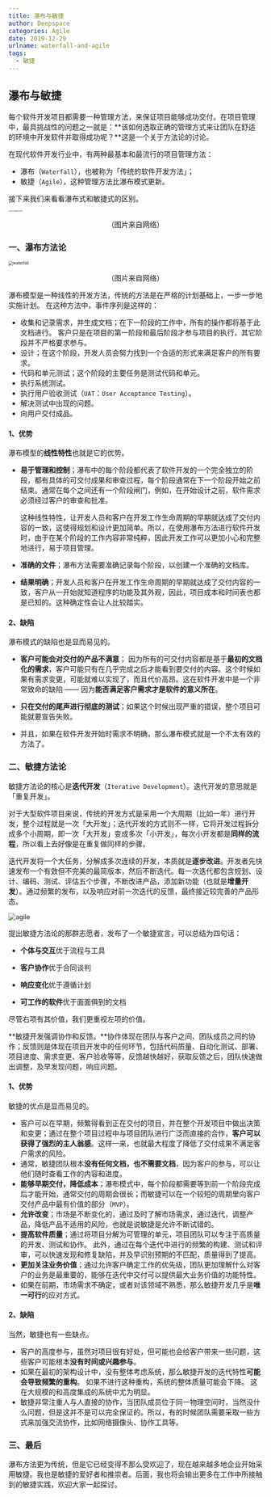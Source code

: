 ```yaml
---
title: 瀑布与敏捷
author: Deepspace
categories: Agile
date: 2019-12-29
urlname: waterfall-and-agile
tags:
  - 敏捷
---
```


## 瀑布与敏捷

每个软件开发项目都需要一种管理方法，来保证项目能够成功交付。在项目管理中，最具挑战性的问题之一就是：**该如何选取正确的管理方式来让团队在舒适的环境中开发软件并取得成功呢？**这是一个关于方法论的讨论。

在现代软件开发行业中，有两种最基本和最流行的项目管理方法：

- 瀑布（`Waterfall`），也被称为「传统的软件开发方法」；
- 敏捷（`Agile`），这种管理方法比瀑布模式更新。

接下来我们来看看瀑布式和敏捷式的区别。

<!-- more -->

<img src="https://deepspace.coding.net/p/personal-blog/d/ImageHosting/git/raw/master/Agile/Agile-vs-Waterfall-review.jpg" alt="Agile-vs-Waterfall-review" style="zoom: 15%;" />

<p align="center">（图片来自网络）</p>

### 一、瀑布方法论

<img src="https://deepspace.coding.net/p/personal-blog/d/ImageHosting/git/raw/master/Agile/traditional-waterfall-development.png" alt="waterfall" style="zoom: 55%;" />

<p align="center">（图片来自网络）</p>

瀑布模型是一种线性的开发方法，传统的方法是在严格的计划基础上，一步一步地实施计划。 在这种方法中，事件序列是这样的：

- 收集和记录需求，并生成文档；在下一阶段的工作中，所有的操作都将基于此文档进行。 客户只是在项目的第一阶段和最后阶段才参与项目的执行，其它阶段并不严格要求参与。
- 设计；在这个阶段，开发人员会努力找到一个合适的形式来满足客户的所有要求。
- 代码和单元测试；这个阶段的主要任务是测试代码和单元。
- 执行系统测试。
- 执行用户验收测试（`UAT`：`User Acceptance Testing`）。
- 解决测试中出现的问题。
- 向用户交付成品。

#### 1、优势

瀑布模型的**线性特性**也就是它的优势。

- **易于管理和控制**；瀑布中的每个阶段都代表了软件开发的一个完全独立的阶段，都有具体的可交付成果和审查过程，每个阶段通常在下一个阶段开始之前结束。通常在每个之间还有一个阶段闸门，例如，在开始设计之前，软件需求必须经过客户的审查和批准。

  这种线性特性，让开发人员和客户在开发工作生命周期的早期就达成了交付内容的一致，这使得规划和设计更加简单。所以，在使用瀑布方法进行软件开发时，由于在某个阶段的工作内容非常纯粹，因此开发工作可以更加小心和完整地进行，易于项目管理。

- **准确的文件**；瀑布方法需要准确记录每个阶段，以创建一个准确的文档库。

- **结果明确**；开发人员和客户在开发工作生命周期的早期就达成了交付内容的一致，客户从一开始就知道程序的功能及其外观，因此，项目成本和时间表也都是已知的。这种确定性会让人比较踏实。

#### 2、缺陷

瀑布模式的缺陷也是显而易见的。

- **客户可能会对交付的产品不满意**； 因为所有的可交付内容都是基于**最初的文档化的需求**，客户可能只有在几乎完成之后才能看到要交付的内容。这个时候如果有需求变更，可能就难以实现了，而且代价高昂。这在软件开发中是一个非常致命的缺陷 —— 因为**能否满足客户需求才是软件的意义所在**。

- **只在交付的尾声进行彻底的测试**；如果这个时候出现严重的错误，整个项目可能就要宣告失败。

- 并且，如果在软件开发开始时需求不明确，那么瀑布模式就是一个不太有效的方法了。

### 二、敏捷方法论

敏捷方法论的核心是**迭代开发**（`Iterative Development`）。迭代开发的意思就是「重复开发」。

对于大型软件项目来说，传统的开发方式是采用一个大周期（比如一年）进行开发，整个过程就是一次「大开发」；迭代开发的方式则不一样，它将开发过程拆分成多个小周期，即一次「大开发」变成多次「小开发」，每次小开发都是**同样的流程**，所以看上去好像是在重复做同样的步骤。

迭代开发将一个大任务，分解成多次连续的开发，本质就是**逐步改进**。开发者先快速发布一个有效但不完美的最简版本，然后不断迭代。每一次迭代都包含规划、设计、编码、测试、评估五个步骤，不断改进产品，添加新功能（也就是**增量开发**）。通过频繁的发布，以及响应对前一次迭代的反馈，最终接近较完善的产品形态。

<img src="https://deepspace.coding.net/p/personal-blog/d/ImageHosting/git/raw/master/Agile/agile.png" alt="agile" style="zoom: 90%;" />

提出敏捷方法论的那群志愿者，发布了一个敏捷宣言，可以总结为四句话：

- **个体与交互**优于流程与工具

- **客户协作**优于合同谈判

- **响应变化**优于遵循计划

- **可工作的软件**优于面面俱到的文档

尽管右项有其价值，我们更重视左项的价值。

**敏捷开发强调协作和反馈。**协作体现在团队与客户之间、团队成员之间的协作；反馈则是体现在项目开发中的任何环节，包括代码质量、自动化测试、部署、项目进度、需求变更、客户验收等等，反馈越快越好，获取反馈之后，团队快速做出调整，及早发现问题，响应问题。

#### 1、优势

敏捷的优点是显而易见的。

- 客户可以在早期，频繁得看到正在交付的项目，并在整个开发项目中做出决策和变更；通过在整个项目过程中与项目团队进行广泛而直接的合作，**客户可以获得了强烈的主人翁感**。这样一来，也就最大程度了降低了交付成果不满足客户需求的风险。
- 通常，敏捷团队根本**没有任何文档，也不需要文档**，因为客户的参与，可以让他们随时查看工作的内容和进度。
- **能够早期交付，降低成本**；瀑布模式中，每个阶段都需要等到前一个阶段完成后才能开始，通常交付的周期会很长；而敏捷可以在一个较短的周期里向客户交付产品中最有价值的部分（`MVP`）。
- **允许改变**；市场是不断变化的，通过及时了解市场需求，通过迭代，调整产品，降低产品不适用的风险，也就是说敏捷是允许不断试错的。
- **提高软件质量**；通过将项目分解为可管理的单元，项目团队可以专注于高质量的开发、测试和协作。 此外，通过在每个迭代中进行的频繁的构建、测试和评审，可以快速发现和修复缺陷，并及早识别预期的不匹配，质量得到了提高。
- **更加关注业务价值**；通过允许客户确定工作的优先级，团队更加理解什么对客户的业务是最重要的，能够在迭代中交付可以提供最大业务价值的功能特性。
- 如果在前期，市场需求不确定，或者对该领域不熟悉，那么敏捷开发几乎是**唯一可行**的应对方式。

#### 2、缺陷

当然，敏捷也有一些缺点。

- 客户的高度参与，虽然对项目很有好处，但可能也会给客户带来一些问题，这些客户可能根本**没有时间或兴趣参与**。
- 如果在最初的架构设计中，没有整体考虑系统，那么敏捷开发的迭代特性**可能会导致频繁的重构**。 如果不进行这种重构，系统的整体质量可能会下降。 这在大规模的和高度集成的系统中尤为明显。
- 敏捷非常注重人与人直接的协作，当团队成员位于同一物理空间时，当然没什么问题，但是这并不是可以完全保证的。所以，有的时候团队需要采取一些方式来加强交流协作，比如网络摄像头、协作工具等。

### 三、最后

瀑布方法更为传统，但是它已经变得不那么受欢迎了，现在越来越多地企业开始采用敏捷。我也是敏捷的爱好者和推崇者。后面，我也将会输出更多在工作中所接触到的敏捷实践，欢迎大家一起探讨。
